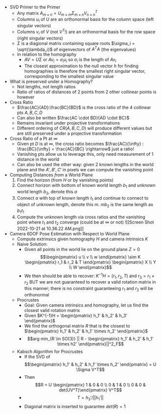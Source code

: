 - SVD Primer to the Primer
	- Any matrix $A_{m \times n} = U_{m \times m} \Sigma_{m \times n} V^T_{n \times n}$ 
	- Columns $u_i$ of $U$ are an orthonormal basis for the column space (left singular vectors)
	- Columns $v_i$ of $V$ (not $V^T$!) are an orthonormal basis for the row space (right singular vectors)
	- $\Sigma$ is a diagional matrix containing square roots $\sigma_i = \sqrt{\lambda_i}$  of eigenvectors of $A^TA$ (the eigenvalues)
	- In relation to the homography
		- $AV = U\Sigma$ or $Av_i = \sigma_iu_i$ so $\sigma_i$ is the length of $Av_i$
		- The closest approximation to the null vector $h$ for finding homographies is therefore the smallest right singular vector, corresponding to the smallest singular value
- What is preserved under a Homography?
	- Not lengths, not length ratios
	- Ratio of ratios of distances of 2 points from 2 other collinear points is however
- Cross Ratio
	- $\frac{AC}{AD}:\frac{BC}{BD}$ is the cross ratio of the 4 collinear pts $A,B,C,D$
	- Can also be written $\frac{AC \cdot BD}{AD \cdot BC}$
	- Remains invariant under projective transformations
	- Different ordering of $CR(A,B,C,D)$ will produce different values but are still preserved under a projective transformation
- Cross Ratio of a Pt at $\infty$
	- Given pt $D$ is at $\infty$, the cross ratio becomes $\frac{AC}{\infty} : \frac{BC}{\infty} = \frac{AC}{BC} \rightarrow$ just a ratio!
	- Vanishing pts allow us to leverage this, only need measurement of 1 distance in the world
	- Can also be used the other way: given 2 known lengths in the world plane and the $A', B', C'$ in pixels we can compute the vanishing point
- Computing Distances *from* a World Plane
	1. Find the horizon (from $H$ or by vanishing points)
	2. Connect horizon with bottom of known world length $b_1$ and unknown world length $b_2$, denote this $a$
	3. Connect $a$ with top of known length $t_1$ and continue to connect to object of unknown length, denote this $m$. $mb_2$ is the same length as $b_1t_1$
	4. Compute the unknown length via cross ratios and the vanishing point where $t_1$ and $t_2$ converge (could be at $\infty$ or not)
	![[Screen Shot 2022-10-21 at 10.36.22 AM.png]]
- Camera 6DOF Pose Estimation with Respect to World Plane
	- Compute extrinsics given homography $H$ and camera intrinsics $K$
	- Naive Solution:
		- Given all points in the world lie on the ground plane $Z=0$ $$\begin{pmatrix} u \\ v \\ w \end{pmatrix} \sim
		K \begin{pmatrix} r_1 & r_2 & T \end{pmatrix} \begin{pmatrix} X \\ Y \\ W \end{pmatrix}$$
		- We then should be able to recover: $K^{-1}H = (r_1,r_2,T)$ and $r_3 = r_1 \times r_2$ BUT we are not guaranteed to recover a valid rotation matrix in this  manner; there is no constraint guaranteeing $r_1$ and $r_2$ will be orthonormal
	- Procrustes
		- Goal: Given camera intrinsics and homography, let us find the closest valid rotation matrix
		- Given $K^{-1}H = \begin{pmatrix} h_1' & h_2' & h_3' \end{pmatrix}$
		- We find the orthogonal matrix $R$ that is the closest to $\begin{pmatrix} h_1' & h_2' & h_1' \times h_2' \end{pmatrix}$
		- $$arg min_{R \in SO(3)} || R - \begin{pmatrix} h_1' & h_2' & h_1' \times h2' \end{pmatrix}||^2_F$$
	- Kabsch Algorithm for Procrustes
		- If the SVD of $$\begin{pmatrix} h_1' & h_2' & h_1' \times h_2' \end{pmatrix} = U \Sigma V^T$$
		- Then $$R = U \begin{pmatrix} 1 & 0 & 0 \\ 0 & 1 & 0 \\ 0 & 0 & det(UV^T)\end{pmatrix} V^T$$
		- $$T = h_3' / ||h_1'||$$
		- Diagonal matrix is inserted to guarantee $det(R) = 1$
